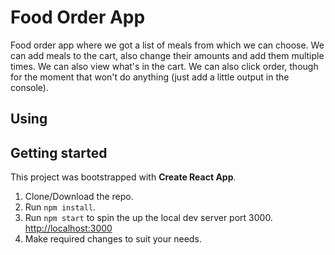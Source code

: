 # Food Order App

Food order app where we got a list of meals from which we can choose. We can add meals to the cart, also change their amounts and add them multiple times. We can also view what's in the cart. We can also click order, though for the moment that won't do anything (just add a little output in the console).

## Using

## Getting started

This project was bootstrapped with **Create React App**.

1. Clone/Download the repo.
2. Run `npm install`.
3. Run `npm start` to spin the up the local dev server port 3000. [http://localhost:3000](http://localhost:3000/ "http://localhost:3000")
4. Make required changes to suit your needs.

